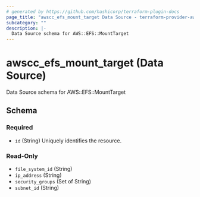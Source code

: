 ```yaml
---
# generated by https://github.com/hashicorp/terraform-plugin-docs
page_title: "awscc_efs_mount_target Data Source - terraform-provider-awscc"
subcategory: ""
description: |-
  Data Source schema for AWS::EFS::MountTarget
---
```


# awscc_efs_mount_target (Data Source)

Data Source schema for AWS::EFS::MountTarget



<!-- schema generated by tfplugindocs -->
## Schema

### Required

- `id` (String) Uniquely identifies the resource.

### Read-Only

- `file_system_id` (String)
- `ip_address` (String)
- `security_groups` (Set of String)
- `subnet_id` (String)
